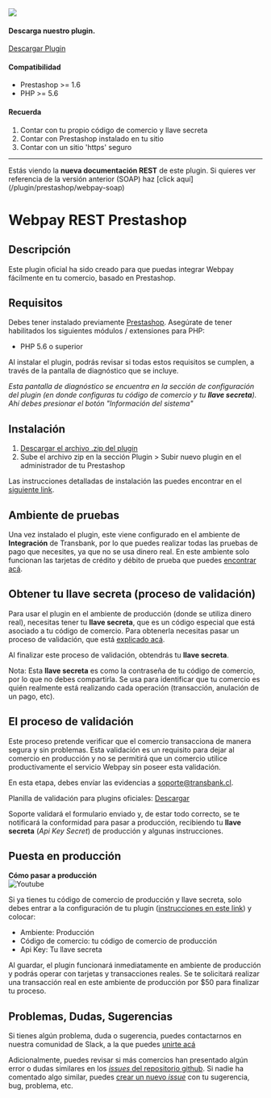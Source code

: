 
<div class="data-menu-side-right">
  <div class="btn-side-right"><span><img src="/images/navbar.png"></span></div>
  <div class="block-cantainer">
    <h4>Descarga nuestro plugin.</h4>
    <a class="td_btn-more" target="_blank"  href="https://github.com/TransbankDevelopers/transbank-plugin-prestashop-webpay-rest/releases/latest">Descargar Plugin</a>
    <br>
    <h4>Compatibilidad</h4>
    <ul>
      <li>Prestashop >= 1.6</li>
      <li>PHP >= 5.6</li>
    </ul>
    <h4>Recuerda</h4>
    <ol>
      <li>Contar con tu propio código de comercio y llave secreta</li>
      <li>Contar con Prestashop instalado en tu sitio</li>
      <li>Contar con un sitio 'https' seguro</li>
    </ol>
  </div>
</div>

___

<aside class="notice">
Estás viendo la <strong>nueva documentación REST</strong> de este plugin. Si quieres ver referencia de la versión anterior
(SOAP) haz [click aquí](/plugin/prestashop/webpay-soap)
</aside>

<h1 class="toc-ignore">Webpay REST Prestashop</h1>
<h1 style="display: none;">Webpay REST</h1>

## Descripción

Este plugin oficial ha sido creado para que puedas integrar Webpay fácilmente en tu comercio, basado en Prestashop.

## Requisitos

Debes tener instalado previamente [Prestashop](https://prestashop.com/).
Asegúrate de tener habilitados los siguientes módulos / extensiones para PHP:

* PHP 5.6 o superior

Al instalar el plugin, podrás revisar si todas estos requisitos se cumplen, a través de la pantalla de diagnóstico que se incluye.

_Esta pantalla de diagnóstico se encuentra en la sección de configuración del plugin (en donde configuras tu código de comercio y tu **llave secreta**). Ahí debes presionar el botón "Información del sistema"_

## Instalación

1. [Descargar el archivo .zip del plugin](https://github.com/TransbankDevelopers/transbank-plugin-prestashop-webpay-rest/releases/latest)
2. Sube el archivo zip en la sección Plugin > Subir nuevo plugin en el administrador de tu Prestashop

Las instrucciones detalladas de instalación las puedes encontrar en el [siguiente link](https://github.com/TransbankDevelopers/transbank-plugin-prestashop-webpay-rest/blob/master/docs/INSTALLATION.md).

## Ambiente de pruebas

Una vez instalado el plugin, este viene configurado en el ambiente de **Integración** de Transbank, por lo que puedes realizar todas las pruebas de pago que necesites, ya que no se usa dinero real.
En este ambiente solo funcionan las tarjetas de crédito y débito de prueba que puedes [encontrar acá](/documentacion/como_empezar#ambiente-de-integracion).

## Obtener tu llave secreta (proceso de validación)

Para usar el plugin en el ambiente de producción (donde se utiliza dinero real), necesitas tener tu **llave secreta**, que es un código especial que está asociado a tu código de comercio.
Para obtenerla necesitas pasar un proceso de validación, que está [explicado acá](/documentacion/como_empezar#el-proceso-de-validacion).

Al finalizar este proceso de validación, obtendrás tu **llave secreta**.

Nota: Esta **llave secreta** es como la contraseña de tu código de comercio, por lo que no debes compartirla. Se usa para identificar que tu comercio es quién realmente está realizando cada operación (transacción, anulación de un pago, etc).

## El proceso de validación

Este proceso pretende verificar que el comercio transacciona de manera segura y sin problemas. Esta validación es un requisito para dejar al comercio en producción y no se permitirá que un comercio utilice productivamente el servicio Webpay sin poseer esta validación.

En esta etapa, debes envíar las evidencias a [soporte@transbank.cl](mailto:soporte@transbank.cl).

Planilla de validación para plugins oficiales: [Descargar](https://transbankdevelopers.cl/files/evidencia-integracion-webpay-plugins-rest.docx)

Soporte validará el formulario enviado y, de estar todo correcto, se te notificará la conformidad para pasar a producción, recibiendo tu **llave secreta** (_Api Key Secret_) de producción y algunas instrucciones.

## Puesta en producción

<div class='url-modal-embed' data-toggle-embedYT="modal" data-src="https://www.youtube.com/watch?v=B9sb7SyROVk" >
  <div class="container-embed">
    <div class="data-info-url">
      <b>Cómo pasar a producción</b>
    </div>
    <img class="icon-video-YT td_img-night" src="{{dir}}/images/yt_icon.png" alt="Youtube">
  </div>
</div>

Si ya tienes tu código de comercio de producción y llave secreta, solo debes entrar a la configuración de tu plugin ([instrucciones en este link](https://github.com/TransbankDevelopers/transbank-plugin-prestashop-webpay-rest/blob/master/docs/INSTALLATION.md#configuraci%C3%B3n)) y colocar:

* Ambiente: Producción
* Código de comercio: tu código de comercio de producción
* Api Key: Tu llave secreta

Al guardar, el plugin funcionará inmediatamente en ambiente de producción y podrás operar con tarjetas y transacciones reales. Se te solicitará realizar una transacción real en este ambiente de producción por $50 para finalizar tu proceso.

## Problemas, Dudas, Sugerencias

Si tienes algún problema, duda o sugerencia, puedes contactarnos en nuestra comunidad de Slack, a la que puedes [unirte acá](https://join-transbankdevelopers-slack.herokuapp.com/)

Adicionalmente, puedes revisar si más comercios han presentado algún error o dudas similares en los [_issues_ del repositorio github](https://github.com/TransbankDevelopers/transbank-plugin-prestashop-webpay-rest/issues). Si nadie ha comentado algo similar, puedes [crear un nuevo _issue_](https://github.com/TransbankDevelopers/transbank-plugin-prestashop-webpay-rest/issues/new) con tu sugerencia, bug, problema, etc.
